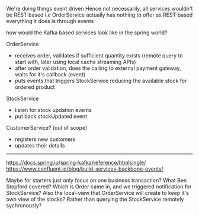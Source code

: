 We're doing things event driven
Hence not necessarily, all services wouldn't be REST based
i.e OrderService actually has nothing to offer as REST based
everything it does is through events

how would the Kafka based services look like in the spring world?

OrderService 
 - receives order, validates if sufficient quantity exists (remote query to start with, later using local cache streaming APIs)
 - after order validation, does the calling to external payment gateway, waits for it's callback (event)
 - puts events that triggers StockService reducing the available stock for ordered product

StockService
 - listen for stock updation events
 - put back stockUpdated event

CustomerService? (out of scope)
 - registers new customers
 - updates their details

 
 ________________________________________________________________________
 
 https://docs.spring.io/spring-kafka/reference/htmlsingle/
 https://www.confluent.io/blog/build-services-backbone-events/
 
 
 Maybe for starters just only focus on one business transaction?
 What Ben Stopford covered? 
 Which is Order came in, and we triggered notification for StockService?
 Also the local-view that OrderService will create to keep it's own view of the stocks?
 Rather than querying the StockService remotely sychronously? 
 
